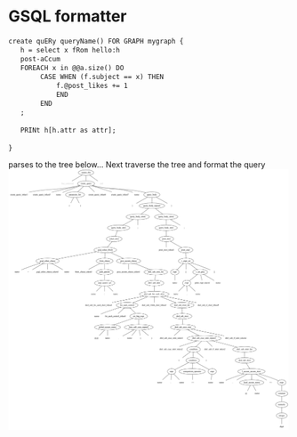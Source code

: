 # GSQL formatter
```
create quERy queryName() FOR GRAPH mygraph {
   h = select x fRom hello:h
   post-aCcum 
   FOREACH x in @@a.size() DO
        CASE WHEN (f.subject == x) THEN
            f.@post_likes += 1
            END
        END
   ;

   PRINt h[h.attr as attr];

}
```

parses to the tree below... Next traverse the tree and format the query
![](ex/tree.png)